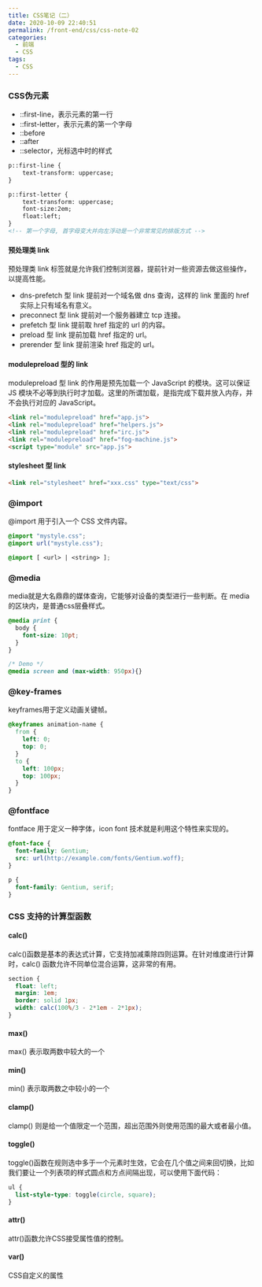```yaml
---
title: CSS笔记（二）
date: 2020-10-09 22:40:51
permalink: /front-end/css/css-note-02
categories:
  - 前端
  - CSS
tags:
  - CSS
---
```

### CSS伪元素

- ::first-line，表示元素的第一行
- ::first-letter，表示元素的第一个字母
- ::before
- ::after
- ::selector，光标选中时的样式

```html
p::first-line { 
    text-transform: uppercase; 
}

p::first-letter { 
    text-transform: uppercase;
    font-size:2em;
    float:left; 
}
<!-- 第一个字母, 首字母变大并向左浮动是一个非常常见的排版方式 -->
```

#### 预处理类 link

预处理类 link 标签就是允许我们控制浏览器，提前针对一些资源去做这些操作，以提高性能。

- dns-prefetch 型 link 提前对一个域名做 dns 查询，这样的 link 里面的 href 实际上只有域名有意义。
- preconnect 型 link 提前对一个服务器建立 tcp 连接。
- prefetch 型 link 提前取 href 指定的 url 的内容。
- preload 型 link 提前加载 href 指定的 url。
- prerender 型 link 提前渲染 href 指定的 url。

#### modulepreload 型的 link

modulepreload 型 link 的作用是预先加载一个 JavaScript 的模块。这可以保证 JS 模块不必等到执行时才加载。这里的所谓加载，是指完成下载并放入内存，并不会执行对应的 JavaScript。

```html
<link rel="modulepreload" href="app.js">
<link rel="modulepreload" href="helpers.js">
<link rel="modulepreload" href="irc.js">
<link rel="modulepreload" href="fog-machine.js">
<script type="module" src="app.js">
```

#### stylesheet 型 link

```html
<link rel="stylesheet" href="xxx.css" type="text/css">
```

### @import

@import 用于引入一个 CSS 文件内容。

```css
@import "mystyle.css";
@import url("mystyle.css");

@import [ <url> | <string> ];
```

### @media

media就是大名鼎鼎的媒体查询，它能够对设备的类型进行一些判断。在 media 的区块内，是普通css层叠样式。

```css
@media print {  
  body { 
    font-size: 10pt;
  }
}

/* Demo */
@media screen and (max-width: 950px){}
```

### @key-frames

keyframes用于定义动画关键帧。

```css
@keyframes animation-name {  
  from {  
    left: 0;  
    top: 0;  
  }  
  to {  
    left: 100px;  
    top: 100px;  
  }
}

```

### @fontface

fontface 用于定义一种字体，icon font 技术就是利用这个特性来实现的。

```css
@font-face {  
  font-family: Gentium;  
  src: url(http://example.com/fonts/Gentium.woff);
}

p { 
  font-family: Gentium, serif; 
}
```

### CSS 支持的计算型函数

#### calc()

calc()函数是基本的表达式计算，它支持加减乘除四则运算。在针对维度进行计算时，calc() 函数允许不同单位混合运算，这非常的有用。

```css
section {
  float: left;
  margin: 1em; 
  border: solid 1px;
  width: calc(100%/3 - 2*1em - 2*1px);
}
```

#### max()

max() 表示取两数中较大的一个

#### min()

min() 表示取两数之中较小的一个

#### clamp()

clamp() 则是给一个值限定一个范围，超出范围外则使用范围的最大或者最小值。

#### toggle()

toggle()函数在规则选中多于一个元素时生效，它会在几个值之间来回切换，比如我们要让一个列表项的样式圆点和方点间隔出现，可以使用下面代码：

```css
ul { 
  list-style-type: toggle(circle, square); 
}
```

#### attr()

attr()函数允许CSS接受属性值的控制。

#### var()

CSS自定义的属性
